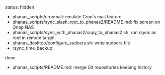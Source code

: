 status: hidden

* phanas_scripts/cronmail: emulate Cron's mail feature
* phanas_scripts/sync_slash_root_to_phanas2/README.md: fix screen on Qnap NAS
* phanas_scripts/sync_with_phanas2/copy_to_phanas2.sh: run rsync as root in remote target
* phanas_desktop/configure_sudoers.sh: write sudoers file
* rsync_time_backup: 

done

* phanas_scripts/README.md: merge Git repositories keeping history
